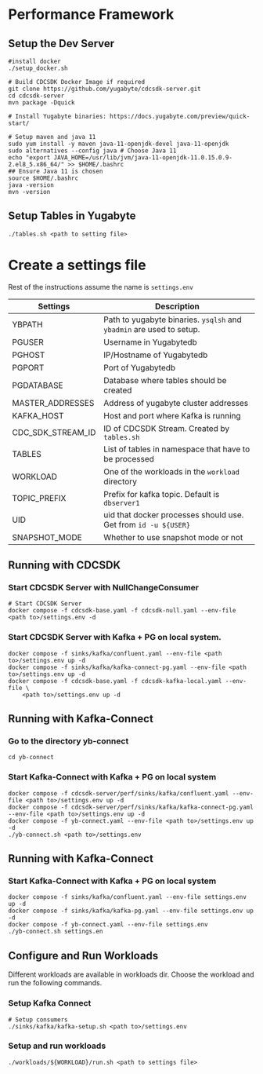 # Performance Framework

## Setup the Dev Server

    #install docker
    ./setup_docker.sh

    # Build CDCSDK Docker Image if required
    git clone https://github.com/yugabyte/cdcsdk-server.git
    cd cdcsdk-server
    mvn package -Dquick

    # Install Yugabyte binaries: https://docs.yugabyte.com/preview/quick-start/

    # Setup maven and java 11
    sudo yum install -y maven java-11-openjdk-devel java-11-openjdk
    sudo alternatives --config java # Choose Java 11
    echo "export JAVA_HOME=/usr/lib/jvm/java-11-openjdk-11.0.15.0.9-2.el8_5.x86_64/" >> $HOME/.bashrc
    ## Ensure Java 11 is chosen
    source $HOME/.bashrc
    java -version
    mvn -version


## Setup Tables in Yugabyte

    ./tables.sh <path to setting file>

# Create a settings file

Rest of the instructions assume the name is `settings.env`


|Settings|Description|
|--------|------------|
|YBPATH| Path to yugabyte binaries. `ysqlsh` and `ybadmin` are used to setup.|
|PGUSER| Username in Yugabytedb|
|PGHOST| IP/Hostname of Yugabytedb|
|PGPORT| Port of Yugabytedb|
|PGDATABASE| Database where tables should be created|
|MASTER_ADDRESSES| Address of yugabyte cluster addresses|
|KAFKA_HOST| Host and port where Kafka is running|
|CDC_SDK_STREAM_ID| ID of CDCSDK Stream. Created by `tables.sh`|
|TABLES| List of tables in namespace that have to be processed|
|WORKLOAD| One of the workloads in the `workload` directory|
|TOPIC_PREFIX|Prefix for kafka topic. Default is `dbserver1`|
|UID| uid that docker processes should use. Get from `id -u ${USER}`|
|SNAPSHOT_MODE| Whether to use snapshot mode or not|

##  Running with CDCSDK

### Start CDCSDK Server with NullChangeConsumer

    # Start CDCSDK Server
    docker compose -f cdcsdk-base.yaml -f cdcsdk-null.yaml --env-file <path to>/settings.env -d

### Start CDCSDK Server with Kafka + PG on local system.

    docker compose -f sinks/kafka/confluent.yaml --env-file <path to>/settings.env up -d
    docker compose -f sinks/kafka/kafka-connect-pg.yaml --env-file <path to>/settings.env up -d
    docker compose -f cdcsdk-base.yaml -f cdcsdk-kafka-local.yaml --env-file \
        <path to>/settings.env up -d

##  Running with Kafka-Connect

### Go to the directory yb-connect

    cd yb-connect

### Start Kafka-Connect with Kafka + PG on local system

    docker compose -f cdcsdk-server/perf/sinks/kafka/confluent.yaml --env-file <path to>/settings.env up -d
    docker compose -f cdcsdk-server/perf/sinks/kafka/kafka-connect-pg.yaml --env-file <path to>/settings.env up -d
    docker compose -f yb-connect.yaml --env-file <path to>/settings.env up -d
    ./yb-connect.sh <path to>/settings.env


##  Running with Kafka-Connect

### Start Kafka-Connect with Kafka + PG on local system

    docker compose -f sinks/kafka/confluent.yaml --env-file settings.env up -d
    docker compose -f sinks/kafka/kafka-pg.yaml --env-file settings.env up -d
    docker compose -f yb-connect.yaml --env-file settings.env
    ./yb-connect.sh settings.en


## Configure and Run Workloads

Different workloads are available in workloads dir. Choose the workload and run
the following commands.


### Setup Kafka Connect

    # Setup consumers
    ./sinks/kafka/kafka-setup.sh <path to>/settings.env

### Setup and run workloads

    ./workloads/${WORKLOAD}/run.sh <path to settings file>
